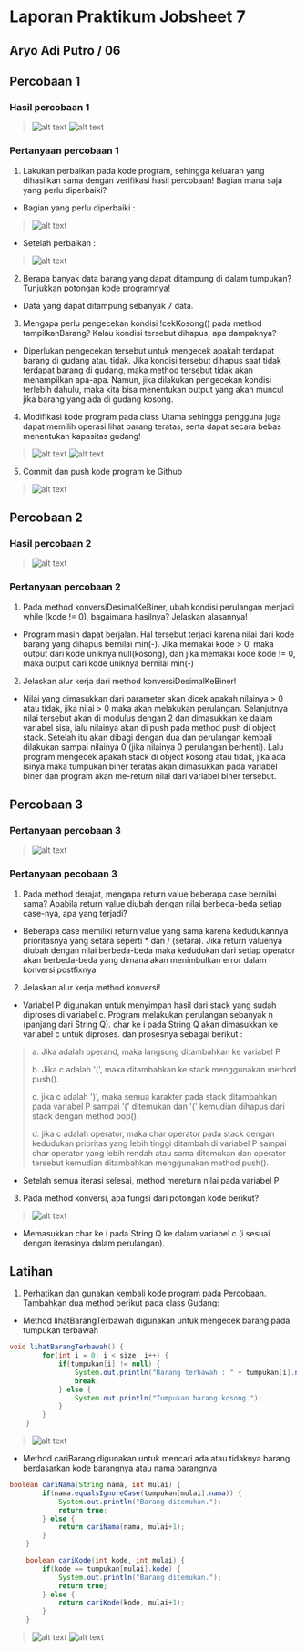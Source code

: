 # Laporan Praktikum Jobsheet 7

## Aryo Adi Putro / 06

## Percobaan 1

### Hasil percobaan 1

> ![alt text](image.png)
> ![alt text](image-1.png)

### Pertanyaan percobaan 1

1. Lakukan perbaikan pada kode program, sehingga keluaran yang dihasilkan sama dengan verifikasi hasil percobaan! Bagian mana saja yang perlu diperbaiki?
- Bagian yang perlu diperbaiki :
> ![alt text](image-2.png)
- Setelah perbaikan :
> ![alt text](image-13.png)
2. Berapa banyak data barang yang dapat ditampung di dalam tumpukan? Tunjukkan potongan kode programnya!
- Data yang dapat ditampung sebanyak 7 data.

3. Mengapa perlu pengecekan kondisi !cekKosong() pada method tampilkanBarang? Kalau kondisi tersebut dihapus, apa dampaknya?
- Diperlukan pengecekan tersebut untuk mengecek apakah terdapat barang di gudang atau tidak. Jika kondisi tersebut dihapus saat tidak terdapat barang di gudang, maka method tersebut tidak akan menampilkan apa-apa. Namun, jika dilakukan pengecekan kondisi terlebih dahulu, maka kita bisa menentukan output yang akan muncul jika barang yang ada di gudang kosong.

4. Modifikasi kode program pada class Utama sehingga pengguna juga dapat memilih operasi lihat barang teratas, serta dapat secara bebas menentukan kapasitas gudang!
> ![alt text](image-4.png)
> ![alt text](image-5.png)

5. Commit dan push kode program ke Github
> ![alt text](image-6.png)

## Percobaan 2

### Hasil percobaan 2

> ![alt text](image-7.png)

### Pertanyaan percobaan 2

1. Pada method konversiDesimalKeBiner, ubah kondisi perulangan menjadi while (kode != 0), bagaimana hasilnya? Jelaskan alasannya!
- Program masih dapat berjalan. Hal tersebut terjadi karena nilai dari kode barang yang dihapus bernilai min(-). Jika memakai kode > 0, maka output dari kode uniknya null(kosong), dan jika memakai kode kode != 0, maka output dari kode uniknya bernilai min(-)

2. Jelaskan alur kerja dari method konversiDesimalKeBiner!
- Nilai yang dimasukkan dari parameter akan dicek apakah nilainya > 0 atau tidak, jika nilai > 0 maka akan melakukan perulangan. Selanjutnya nilai tersebut akan di modulus dengan 2 dan dimasukkan ke dalam variabel sisa, lalu nilainya akan di push pada method push di object stack. Setelah itu akan dibagi dengan dua dan perulangan kembali dilakukan sampai nilainya 0 (jika nilainya 0 perulangan berhenti). Lalu program mengecek apakah stack di object kosong atau tidak, jika ada isinya maka tumpukan biner teratas akan dimasukkan pada variabel biner dan program akan me-return nilai dari variabel biner tersebut.

## Percobaan 3

### Pertanyaan percobaan 3

> ![alt text](image-8.png)

### Pertanyaan pecobaan 3

1. Pada method derajat, mengapa return value beberapa case bernilai sama? Apabila return value diubah dengan nilai berbeda-beda setiap case-nya, apa yang terjadi?
- Beberapa case memiliki return value yang sama karena kedudukannya prioritasnya yang setara seperti * dan / (setara). Jika return valuenya diubah dengan nilai berbeda-beda maka kedudukan dari setiap operator akan berbeda-beda yang dimana akan menimbulkan error dalam konversi postfixnya

2. Jelaskan alur kerja method konversi!
- Variabel P digunakan untuk menyimpan hasil dari stack yang sudah diproses di variabel c. Program melakukan perulangan sebanyak n (panjang dari String Q). char ke i pada String Q akan dimasukkan ke variabel c untuk diproses. dan prosesnya sebagai berikut :

> a. Jika adalah operand, maka langsung ditambahkan ke variabel P
>
> b. Jika c adalah '(', maka ditambahkan ke stack menggunakan method push().
>
> c. jika c adalah ')', maka semua karakter pada stack ditambahkan pada variabel P sampai '(' ditemukan dan '(' kemudian dihapus dari stack dengan method pop().
>
> d. jika c adalah operator, maka char operator pada stack dengan kedudukan prioritas yang lebih tinggi ditambah di variabel P sampai char operator yang lebih rendah atau sama ditemukan dan operator tersebut kemudian ditambahkan menggunakan method push().
- Setelah semua iterasi selesai, method mereturn nilai pada variabel P

3. Pada method konversi, apa fungsi dari potongan kode berikut?
> ![alt text](image-9.png)
- Memasukkan char ke i pada String Q ke dalam variabel c (i sesuai dengan iterasinya dalam perulangan).

## Latihan

1. Perhatikan dan gunakan kembali kode program pada Percobaan. Tambahkan dua method berikut pada class Gudang:
- Method lihatBarangTerbawah digunakan untuk mengecek barang pada tumpukan terbawah
``` java
void lihatBarangTerbawah() {
        for(int i = 0; i < size; i++) {
            if(tumpukan[i] != null) {
                System.out.println("Barang terbawah : " + tumpukan[i].nama);
                break;
            } else {
                System.out.println("Tumpukan barang kosong.");
            }
        }
    }
```
> ![alt text](image-10.png)

- Method cariBarang digunakan untuk mencari ada atau tidaknya barang berdasarkan kode barangnya atau nama barangnya
``` java
boolean cariNama(String nama, int mulai) {
        if(nama.equalsIgnoreCase(tumpukan[mulai].nama)) {
            System.out.println("Barang ditemukan.");
            return true;
        } else {
            return cariNama(nama, mulai+1);
        }
    }

    boolean cariKode(int kode, int mulai) {
        if(kode == tumpukan[mulai].kode) {
            System.out.println("Barang ditemukan.");
            return true;
        } else {
            return cariKode(kode, mulai+1);
        }
    }
```
> ![alt text](image-11.png)
> ![alt text](image-12.png)